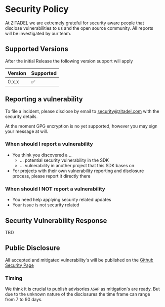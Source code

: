 # Security Policy

At ZITADEL we are extremely grateful for security aware people that disclose vulnerabilities to us and the open source community. All reports will be investigated by our team.

## Supported Versions

After the initial Release the following version support will apply

| Version | Supported                               |
| ------- | ------------------                      |
| 0.x.x   | :white_check_mark:                      |

## Reporting a vulnerability

To file a incident, please disclose by email to security@zitadel.com with the security details.

At the moment GPG encryption is no yet supported, however you may sign your message at will.

### When should I report a vulnerability

* You think you discovered a ...
  * ... potential security vulnerability in the SDK
  * ... vulnerability in another project that this SDK bases on
* For projects with their own vulnerability reporting and disclosure process, please report it directly there

### When should I NOT report a vulnerability

* You need help applying security related updates
* Your issue is not security related

## Security Vulnerability Response

TBD

## Public Disclosure

All accepted and mitigated vulnerability's will be published on the [Github Security Page](https://github.com/zitadel/oidc/security/advisories)

### Timing

We think it is crucial to publish advisories `ASAP` as mitigation's are ready. But due to the unknown nature of the disclosures the time frame can range from 7 to 90 days.
